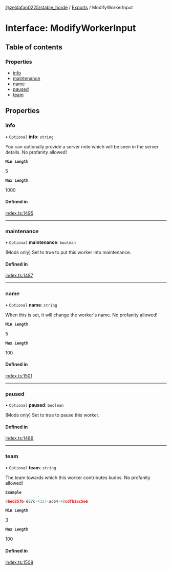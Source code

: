 [@zeldafan0225/stable_horde](../README.md) / [Exports](../modules.md) / ModifyWorkerInput

# Interface: ModifyWorkerInput

## Table of contents

### Properties

- [info](ModifyWorkerInput.md#info)
- [maintenance](ModifyWorkerInput.md#maintenance)
- [name](ModifyWorkerInput.md#name)
- [paused](ModifyWorkerInput.md#paused)
- [team](ModifyWorkerInput.md#team)

## Properties

### info

• `Optional` **info**: `string`

You can optionally provide a server note which will be seen in the server details. No profanity allowed!

**`Min Length`**

5

**`Max Length`**

1000

#### Defined in

[index.ts:1495](https://github.com/ZeldaFan0225/stable_horde/blob/4f15ca1/index.ts#L1495)

___

### maintenance

• `Optional` **maintenance**: `boolean`

(Mods only) Set to true to put this worker into maintenance.

#### Defined in

[index.ts:1487](https://github.com/ZeldaFan0225/stable_horde/blob/4f15ca1/index.ts#L1487)

___

### name

• `Optional` **name**: `string`

When this is set, it will change the worker's name. No profanity allowed!

**`Min Length`**

5

**`Max Length`**

100

#### Defined in

[index.ts:1501](https://github.com/ZeldaFan0225/stable_horde/blob/4f15ca1/index.ts#L1501)

___

### paused

• `Optional` **paused**: `boolean`

(Mods only) Set to true to pause this worker.

#### Defined in

[index.ts:1489](https://github.com/ZeldaFan0225/stable_horde/blob/4f15ca1/index.ts#L1489)

___

### team

• `Optional` **team**: `string`

The team towards which this worker contributes kudos. No profanity allowed!

**`Example`**

```ts
0bed257b-e57c-4327-ac64-40cdfb1ac5e6
```

**`Min Length`**

3

**`Max Length`**

100

#### Defined in

[index.ts:1508](https://github.com/ZeldaFan0225/stable_horde/blob/4f15ca1/index.ts#L1508)
